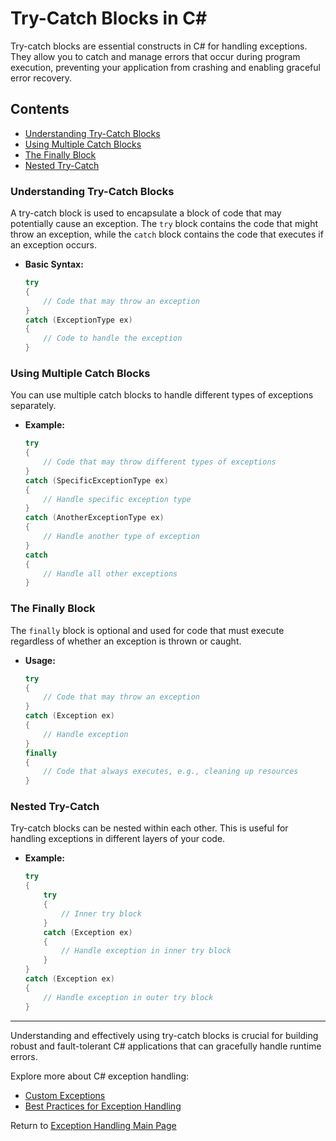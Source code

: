 # Try-Catch Blocks in C#

Try-catch blocks are essential constructs in C# for handling exceptions. They allow you to catch and manage errors that occur during program execution, preventing your application from crashing and enabling graceful error recovery.

## Contents

- [Understanding Try-Catch Blocks](#understanding-try-catch-blocks)
- [Using Multiple Catch Blocks](#using-multiple-catch-blocks)
- [The Finally Block](#the-finally-block)
- [Nested Try-Catch](#nested-try-catch)

### Understanding Try-Catch Blocks

A try-catch block is used to encapsulate a block of code that may potentially cause an exception. The `try` block contains the code that might throw an exception, while the `catch` block contains the code that executes if an exception occurs.

- **Basic Syntax:**
  ```csharp
  try
  {
      // Code that may throw an exception
  }
  catch (ExceptionType ex)
  {
      // Code to handle the exception
  }
  ```

### Using Multiple Catch Blocks

You can use multiple catch blocks to handle different types of exceptions separately.

- **Example:**
  ```csharp
  try
  {
      // Code that may throw different types of exceptions
  }
  catch (SpecificExceptionType ex)
  {
      // Handle specific exception type
  }
  catch (AnotherExceptionType ex)
  {
      // Handle another type of exception
  }
  catch
  {
      // Handle all other exceptions
  }
  ```

### The Finally Block

The `finally` block is optional and used for code that must execute regardless of whether an exception is thrown or caught.

- **Usage:**
  ```csharp
  try
  {
      // Code that may throw an exception
  }
  catch (Exception ex)
  {
      // Handle exception
  }
  finally
  {
      // Code that always executes, e.g., cleaning up resources
  }
  ```

### Nested Try-Catch

Try-catch blocks can be nested within each other. This is useful for handling exceptions in different layers of your code.

- **Example:**
  ```csharp
  try
  {
      try
      {
          // Inner try block
      }
      catch (Exception ex)
      {
          // Handle exception in inner try block
      }
  }
  catch (Exception ex)
  {
      // Handle exception in outer try block
  }
  ```

---

Understanding and effectively using try-catch blocks is crucial for building robust and fault-tolerant C# applications that can gracefully handle runtime errors.

Explore more about C# exception handling:
- [Custom Exceptions](./Custom_Exceptions.md)
- [Best Practices for Exception Handling](./Exception_Handling_Best_Practices.md)

Return to [Exception Handling Main Page](./README.md)
